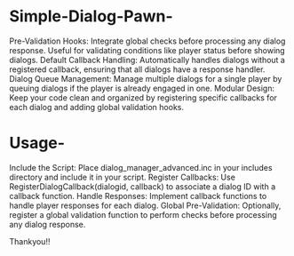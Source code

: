 # Simple-Dialog-Pawn-
Pre-Validation Hooks: Integrate global checks before processing any dialog response. Useful for validating conditions like player status before showing dialogs.
Default Callback Handling: Automatically handles dialogs without a registered callback, ensuring that all dialogs have a response handler.
Dialog Queue Management: Manage multiple dialogs for a single player by queuing dialogs if the player is already engaged in one.
Modular Design: Keep your code clean and organized by registering specific callbacks for each dialog and adding global validation hooks.

# Usage-
Include the Script: Place dialog_manager_advanced.inc in your includes directory and include it in your script.
Register Callbacks: Use RegisterDialogCallback(dialogid, callback) to associate a dialog ID with a callback function.
Handle Responses: Implement callback functions to handle player responses for each dialog.
Global Pre-Validation: Optionally, register a global validation function to perform checks before processing any dialog response.

Thankyou!!
